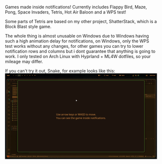 Games made inside notifications! Currently includes Flappy Bird, Maze, Pong, Space Invaders, Tetris, Hot Air Baloon and a WPS test!

Some parts of Tetris are based on my other project, ShatterStack, which is a Block Blast style game.

The whole thing is almost unusable on Windows due to Windows having such a high animation delay for notifications, on Windows, only the WPS test works without any changes, for other games you can try to lower notification rows and columns but i dont guarantee that anything is going to work. I only tested on Arch Linux with Hyprland + ML4W dotfiles, so your mileage may differ.

If you can't try it out, Snake, for example looks like this:
![Demo](demo.gif)